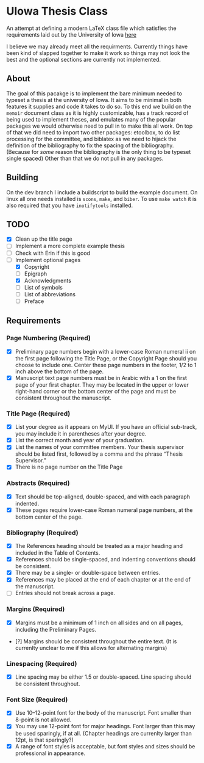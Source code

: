 # UIowa Thesis Class

An attempt at defining a modern LaTeX class file which satisfies the requirements
laid out by the University of Iowa [here](https://grad.uiowa.edu/academics/thesis-and-dissertation/preparing-formatting)

I believe we may already meet all the requirments. Currently things have been 
kind of slapped together to make it work so things may not look the best and the
optional sections are currently not implemented.

## About
The goal of this pacakge is to implement the bare minimum needed to typeset a 
thesis at the university of Iowa. It aims to be minimal in both features it
supplies and code it takes to do so. To this end we build on the `memoir`
document class as it is highly customizable, has a track record of being used to
implement theses, and emulates many of the popular packages we would otherwise
need to pull in to make this all work. On top of that we did need to import two
other packages: etoolbox, to do list processing for the committee, and biblatex
as we need to hijack the definition of the bibliography to fix the spacing of
the bibliography. (Because for *some* reason the bibliography is the only thing
to be typeset single spaced) Other than that we do not pull in any packages.

## Building
On the dev branch I include a buildscript to build the example document. On 
linux all one needs installed is `scons`, `make`, and `biber`. To use `make
watch` it is also required that you have `inotifytools` installed.

## TODO
- [x] Clean up the title page
- [ ] Implement a more complete example thesis
- [ ] Check with Erin if this is good
- [ ] Implement optional pages
  - [x] Copyright
  - [ ] Epigraph
  - [x] Acknowledgments
  - [ ] List of symbols
  - [ ] List of abbreviations
  - [ ] Preface

## Requirements

### Page Numbering (Required)
- [x] Preliminary page numbers begin with a lower-case Roman numeral ii on the first page following the Title Page, or the Copyright Page should you choose to include one.  Center these page numbers in the footer, 1/2 to 1 inch above the bottom of the page.
- [x] Manuscript text page numbers must be in Arabic with a 1 on the first page of your first chapter. They may be located in the upper or lower right-hand corner or the bottom center of the page and must be consistent throughout the manuscript.

### Title Page (Required)
- [x] List your degree as it appears on MyUI.  If you have an official sub-track, you may include it in parentheses after your degree.
- [x] List the correct month and year of your graduation.
- [x] List the names of your committee members.  Your thesis supervisor should be listed first, followed by a comma and the phrase “Thesis Supervisor.”
- [x] There is no page number on the Title Page

### Abstracts (Required)
- [x] Text should be top-aligned, double-spaced, and with each paragraph indented.
- [x] These pages require lower-case Roman numeral page numbers, at the bottom center of the page.

### Bibliography (Required)
- [x] The References heading should be treated as a major heading and included in the Table of Contents.
- [x] References should be single-spaced, and indenting conventions should be consistent.
- [x] There may be a single- or double-space between entries.
- [x] References may be placed at the end of each chapter or at the end of the manuscript.
- [ ] Entries should not break across a page.

### Margins (Required)
- [x] Margins must be a minimum of 1 inch on all sides and on all pages, including the Preliminary Pages.
- [?] Margins should be consistent throughout the entire text. (It is currenlty unclear to me if this allows for alternating margins)

### Linespacing (Required)
- [x] Line spacing may be either 1.5 or double-spaced. Line spacing should be consistent throughout.

### Font Size (Required)
- [x] Use 10–12-point font for the body of the manuscript.  Font smaller than 8-point is not allowed.
- [x] You may use 12-point font for major headings.  Font larger than this may be used sparingly, if at all. (Chapter headings are currenlty larger than 12pt, is that sparingly?)
- [x] A range of font styles is acceptable, but font styles and sizes should be professional in appearance.
